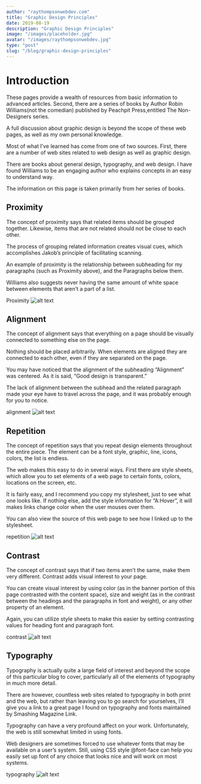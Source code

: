 ```yaml
---
author: "raythompsonwebdev.com"
title: "Graphic Design Principles"
date: 2019-08-19
description: "Graphic Design Principles"
image: "/images/placeholder.jpg"
avatar: "/images/raythompsonwebdev.jpg"
type: "post"
slug: "/blog/graphic-design-principles"
---
```


# Introduction

These pages provide a wealth of resources from basic information to advanced articles. Second, there are a series of books by Author Robin Williams(not the comedian) published by Peachpit Press,entitled The Non-Designers series.

A full discussion about graphic design is beyond the scope of these web pages, as well as my own personal knowledge.

Most of what I’ve learned has come from one of two sources. First, there are a number of web sites related to web design as well as graphic design.

There are books about general design, typography, and web design. I have found Williams to be an engaging author who explains concepts in an easy to understand way.

The information on this page is taken primarily from her series of books.

## Proximity

The concept of proximity says that related items should be grouped together. Likewise, items that are not related should not be close to each other.

The process of grouping related information creates visual cues, which accomplishes Jakob’s principle of facilitating scanning.

An example of proximity is the relationship between subheading for my paragraphs (such as Proximity above), and the Paragraphs below them.

Williams also suggests never having the same amount of white space between elements that aren’t a part of a list.

Proximity
![alt text](https://github.com/raythompsonwebdev/raythompsonwebdev-gatsby/blob/master/markdown-pages/images/graphic/Proximity.png)

## Alignment

The concept of alignment says that everything on a page should be visually connected to something else on the page.

Nothing should be placed arbitrarily. When elements are aligned they are connected to each other, even if they are separated on the page.

You may have noticed that the alignment of the subheading “Alignment” was centered. As it is said, “Good design is transparent.”

The lack of alignment between the subhead and the related paragraph made your eye have to travel across the page, and it was probably enough for you to notice.

alignment
![alt text](graphic/alignment.png)

## Repetition

The concept of repetition says that you repeat design elements throughout the entire piece. The element can be a font style, graphic, line, icons, colors, the list is endless.

The web makes this easy to do in several ways. First there are style sheets, which allow you to set elements of a web page to certain fonts, colors, locations on the screen, etc.

It is fairly easy, and I recommend you copy my stylesheet, just to see what one looks like. If nothing else, add the style information for “A:Hover”, it will makes links change color when the user mouses over them.

You can also view the source of this web page to see how I linked up to the stylesheet.

repetition
![alt text](graphic/repetition.png)

## Contrast

The concept of contrast says that if two items aren’t the same, make them very different. Contrast adds visual interest to your page.

You can create visual interest by using color (as in the banner portion of this page contrasted with the content space), size and weight (as in the contrast between the headings and the paragraphs in font and weight), or any other property of an element.

Again, you can utilize style sheets to make this easier by setting contrasting values for heading font and paragraph font.

contrast
![alt text](graphic/contrast.png)

## Typography

Typography is actually quite a large field of interest and beyond the scope of this particular blog to cover, particularly all of the elements of typography in much more detail.

There are however, countless web sites related to typography in both print and the web, but rather than leaving you to go search for yourselves, I’ll give you a link to a great page I found on typography and fonts maintained by Smashing Magazine Link.

Typography can have a very profound affect on your work. Unfortunately, the web is still somewhat limited in using fonts.

Web designers are sometimes forced to use whatever fonts that may be available on a user’s system. Still, using CSS style @font-face can help you easily set up font of any choice that looks nice and will work on most systems.

typography
![alt text](/graphic/typography.jpg)
